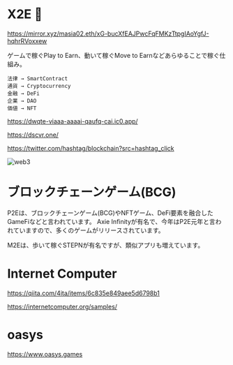 # X2E 🔴
https://mirror.xyz/masia02.eth/xG-bucXfEAJPwcFqFMKzTtpgIAoYgfJ-hqhrRVoxxew

ゲームで稼ぐPlay to Earn、動いて稼ぐMove to Earnなどあらゆることで稼ぐ仕組み。

```
法律 → SmartContract
通貨 → Cryptocurrency
金融 → DeFi
企業 → DAO
価値 → NFT
```
https://dwqte-viaaa-aaaai-qaufq-cai.ic0.app/

https://dscvr.one/

https://twitter.com/hashtag/blockchain?src=hashtag_click

![web3](https://twitter.com/DfinityToday/status/1522010201125277696/photo/1)



# ブロックチェーンゲーム(BCG)

P2Eは、ブロックチェーンゲーム(BCG)やNFTゲーム、DeFi要素を融合したGameFiなどと言われています。
Axie Infinityが有名で、今年はP2E元年と言われていますので、多くのゲームがリリースされています。

M2Eは、歩いて稼ぐSTEPNが有名ですが、類似アプリも増えています。

# Internet Computer
https://qiita.com/4ita/items/6c835e849aee5d6798b1

https://internetcomputer.org/samples/

# oasys
https://www.oasys.games
